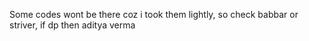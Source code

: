 Some codes wont be there coz i took them lightly, so check babbar or striver, if dp then aditya verma
